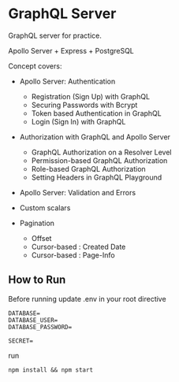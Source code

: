 # GraphQL Server

GraphQL server for practice.

Apollo Server + Express + PostgreSQL

Concept covers:

- Apollo Server: Authentication

  - Registration (Sign Up) with GraphQL
  - Securing Passwords with Bcrypt
  - Token based Authentication in GraphQL
  - Login (Sign In) with GraphQL

- Authorization with GraphQL and Apollo Server

  - GraphQL Authorization on a Resolver Level
  - Permission-based GraphQL Authorization
  - Role-based GraphQL Authorization
  - Setting Headers in GraphQL Playground

- Apollo Server: Validation and Errors

- Custom scalars

- Pagination

  - Offset
  - Cursor-based : Created Date
  - Cursor-based : Page-Info

## How to Run

Before running update .env in your root directive

```
DATABASE=
DATABASE_USER=
DATABASE_PASSWORD=

SECRET=

```

run

```
npm install && npm start
```
